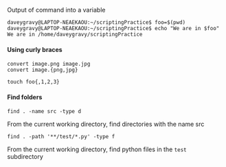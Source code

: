 Output of command into a variable
```shell
daveygravy@LAPTOP-NEAEKAOU:~/scriptingPractice$ foo=$(pwd)
daveygravy@LAPTOP-NEAEKAOU:~/scriptingPractice$ echo "We are in $foo"
We are in /home/daveygravy/scriptingPractice
```
#### Using curly braces
```shell
convert image.png image.jpg
convert image.{png,jpg}
```
```
touch foo{,1,2,3}
```
#### Find folders

```
find . -name src -type d
```
From the current working directory, find directories with the name src

```
find . -path '**/test/*.py' -type f
```

From the current working directory, find python files in the `test` subdirectory
